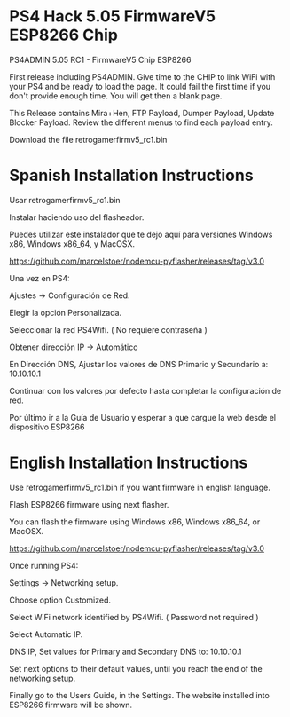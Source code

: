 # PS4 Hack 5.05 FirmwareV5 ESP8266 Chip

PS4ADMIN 5.05 RC1 - FirmwareV5 Chip ESP8266 

First release including PS4ADMIN. Give time to the CHIP to link WiFi with your PS4 and be ready to load the page. It could fail the first time if you don't provide enough time. You will get then a blank page.

This Release contains Mira+Hen, FTP Payload, Dumper Payload, Update Blocker Payload. Review the different menus to find each payload entry.

Download the file retrogamerfirmv5_rc1.bin


Spanish Installation Instructions
==================================

Usar retrogamerfirmv5_rc1.bin

Instalar haciendo uso del flasheador.

Puedes utilizar este instalador que te dejo aquí para versiones Windows x86, Windows x86_64, y MacOSX.

https://github.com/marcelstoer/nodemcu-pyflasher/releases/tag/v3.0

Una vez en PS4:

Ajustes -> Configuración de Red.

Elegir la opción Personalizada.

Seleccionar la red PS4Wifi. ( No requiere contraseña )

Obtener dirección IP -> Automático

En Dirección DNS, Ajustar los valores de DNS Primario y Secundario a: 10.10.10.1

Continuar con los valores por defecto hasta completar la configuración de red.

Por último ir a la Guía de Usuario y esperar a que cargue la web desde el dispositivo ESP8266

English Installation Instructions
==================================

Use retrogamerfirmv5_rc1.bin if you want firmware in english language.

Flash ESP8266 firmware using next flasher.

You can flash the firmware using Windows x86, Windows x86_64, or MacOSX.

https://github.com/marcelstoer/nodemcu-pyflasher/releases/tag/v3.0

Once running PS4:

Settings -> Networking setup.

Choose option Customized.

Select WiFi network identified by PS4Wifi. ( Password not required )

Select Automatic IP.

DNS IP, Set values for Primary and Secondary DNS to: 10.10.10.1

Set next options to their default values, until you reach the end of the networking setup.

Finally go to the Users Guide, in the Settings. The website installed into ESP8266 firmware will be shown.
